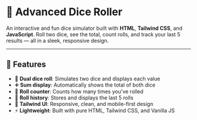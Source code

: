 # 🎲 Advanced Dice Roller

An interactive and fun dice simulator built with **HTML**, **Tailwind CSS**, and **JavaScript**. Roll two dice, see the total, count rolls, and track your last 5 results — all in a sleek, responsive design.

---

## 🚀 Features  
- 🎯 **Dual dice roll**: Simulates two dice and displays each value  
- ➕ **Sum display**: Automatically shows the total of both dice  
- 🔢 **Roll counter**: Counts how many times you've rolled  
- 📜 **Roll history**: Stores and displays the last 5 rolls  
- 🎨 **Tailwind UI**: Responsive, clean, and mobile-first design  
- ⚡ **Lightweight**: Built with pure HTML, Tailwind CSS, and Vanilla JS  

